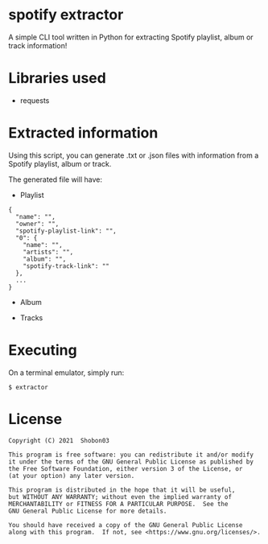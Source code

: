 # spotify extractor

A simple CLI tool written in Python for extracting Spotify playlist, album or track information!

# Libraries used

- requests

# Extracted information

Using this script, you can generate .txt or .json files with information from a Spotify playlist, album or track.

The generated file will have:

- Playlist

```
{
  "name": "",
  "owner": "",
  "spotify-playlist-link": "",
  "0": {
    "name": "",
    "artists": "",
    "album": "",
    "spotify-track-link": ""
  },
  ...
}
```

- Album

- Tracks

# Executing

On a terminal emulator, simply run:

`$ extractor`

# License

```
Copyright (C) 2021  Shobon03

This program is free software: you can redistribute it and/or modify
it under the terms of the GNU General Public License as published by
the Free Software Foundation, either version 3 of the License, or
(at your option) any later version.

This program is distributed in the hope that it will be useful,
but WITHOUT ANY WARRANTY; without even the implied warranty of
MERCHANTABILITY or FITNESS FOR A PARTICULAR PURPOSE.  See the
GNU General Public License for more details.

You should have received a copy of the GNU General Public License
along with this program.  If not, see <https://www.gnu.org/licenses/>.
```

